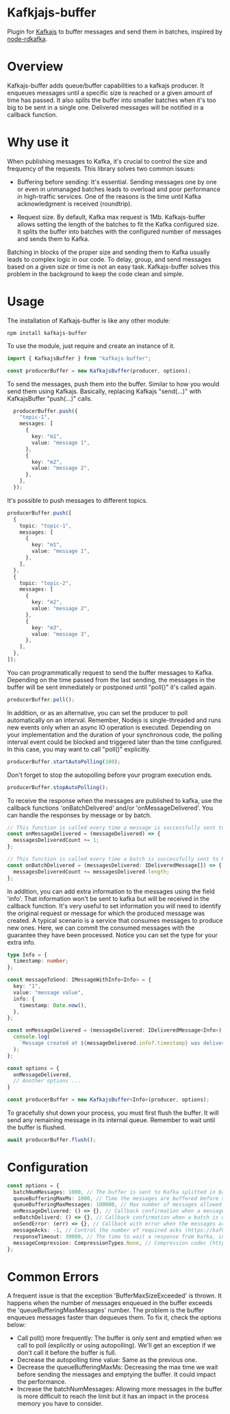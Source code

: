 # Kafkjajs-buffer

Plugin for [Kafkajs](https://github.com/tulios/kafkajs) to buffer messages and send them in batches, inspired by [node-rdkafka](https://github.com/Blizzard/node-rdkafka).

# Overview

Kafkajs-buffer adds queue/buffer capabilities to a kafkajs producer. It enqueues messages until a specific size is reached or a given amount of time has passed. It also splits the buffer into smaller batches when it's too big to be sent in a single one. Delivered messages will be notified in a callback function.

# Why use it
When publishing messages to Kafka, it's crucial to control the size and frequency of the requests. This library solves two common issues:

- Buffering before sending: It's essential. Sending messages one by one or even in unmanaged batches leads to overload and poor performance in high-traffic services. One of the reasons is the time until Kafka acknowledgment is received (roundtrip). 

- Request size. By default, Kafka max request is 1Mb. Kafkajs-buffer allows setting the length of the batches to fit the Kafka configured size. It splits the buffer into batches with the configured number of messages and sends them to Kafka. 

Batching in blocks of the proper size and sending them to Kafka usually leads to complex logic in our code. To delay, group, and send messages based on a given size or time is not an easy task.  Kafkajs-buffer solves this problem in the background to keep the code clean and simple.

# Usage

The installation of Kafkajs-buffer is like any other module:

```
npm install kafkajs-buffer
```

To use the module, just require and create an instance of it.

```typescript
import { KafkajsBuffer } from "kafkajs-buffer";
```

```typescript
const producerBuffer = new KafkajsBuffer(producer, options);
```

To send the messages, push them into the buffer. Similar to how you would send them using Kafkajs. Basically, replacing Kafkajs "send(...)" with KafkajsBuffer "push(...)" calls.

```typescript
  producerBuffer.push({
    "topic-1",
    messages: [
      {
        key: "m1",
        value: "message 1",
      },
      {
        key: "m2",
        value: "message 2",
      },
    ],
  });
```

It's possible to push messages to different topics.

```typescript
producerBuffer.push([
  {
    topic: "topic-1",
    messages: [
      {
        key: "m1",
        value: "message 1",
      },
    ],
  },
  {
    topic: "topic-2",
    messages: [
      {
        key: "m2",
        value: "message 2",
      },
      {
        key: "m3",
        value: "message 3",
      },
    ],
  },
]);
```

You can programmatically request to send the buffer messages to Kafka. Depending on the time passed from the last sending, the messages in the buffer will be sent immediately or postponed until "poll()" it's called again.

```typescript
producerBuffer.poll();
```

In addition, or as an alternative, you can set the producer to poll automatically on an interval. Remember, Nodejs is single-threaded and runs new events only when an async IO operation is executed. Depending on your implementation and the duration of your synchronous code, the polling interval event could be blocked and triggered later than the time configured. In this case, you may want to call "poll()" explicitly.

```typescript
producerBuffer.startAutoPolling(100);
```

Don't forget to stop the autopolling before your program execution ends.

```typescript
producerBuffer.stopAutoPolling();
```

To receive the response when the messages are published to kafka, use the callback functions 'onBatchDelivered' and/or 'onMessageDelivered'. You can handle the responses by message or by batch.

```typescript
// This function is called every time a message is successfully sent to Kafka
const onMessageDelivered = (messageDelivered) => {
  messagesDeliveredCount += 1;
};
```

```typescript
// This function is called every time a batch is successfully sent to Kafka
const onBatchDelivered = (messagesDelivered: IDeliveredMessage[]) => {
  messagesDeliveredCount += messagesDelivered.length;
};
```

In addition, you can add extra information to the messages using the field 'info'. That information won't be sent to kafka but will be received in the callback function. It's very useful to set information you will need to identify the original request or message for which the produced message was created. A typical scenario is a service that consumes messages to produce new ones. Here, we can commit the consumed messages with the guarantee they have been processed.
Notice you can set the type for your extra info.

```typescript
type Info = {
  timestamp: number;
};

const messageToSend: IMessageWithInfo<Info> = {
  key: "1",
  value: "message value",
  info: {
    timestamp: Date.now(),
  },
};

const onMessageDelivered = (messageDelivered: IDeliveredMessage<Info>) => {
  console.log(
    `Message created at ${messageDelivered.info?.timestamp} was delivered to Kafka`
  );
};

const options = {
  onMessageDelivered,
  // Another options ...
}

const producerBuffer = new KafkajsBuffer<Info>(producer, options);
```

To gracefully shut down your process, you must first flush the buffer. It will send any remaining message in its internal queue. Remember to wait until the buffer is flushed.

```typescript
await producerBuffer.flush();
```

# Configuration

```typescript
const options = {
  batchNumMessages: 1000, // The buffer is sent to Kafka splitted in batches of this size.
  queueBufferingMaxMs: 1000, // Time the messages are buffered before sending. Polling actions will trigger the sending after this time.
  queueBufferingMaxMessages: 100000, // Max number of messages allowed in the buffer. When more messages are pushed it will throw the error 'BufferMaxSizeExceeded'.
  onMessageDelivered: () => {}, // Callback confirmation when a message is delivered to Kafka.
  onBatchDeliverd: () => {}, // Callback confirmation when a batch is delivered to Kafka.
  onSendError: (err) => {}, // Callback with error when the messages are tried to be sent after a poll and fail
  messageAcks: -1, // Control the number of required acks (https://kafka.js.org/docs/producing)
  responseTimeout: 30000, // The time to wait a response from Kafka, in ms (https://kafka.js.org/docs/producing)
  messageCompression: CompressionTypes.None, // Compression codec (https://kafka.js.org/docs/producing)
};
```
# Common Errors
A frequent issue is that the exception 'BufferMaxSizeExceeded' is thrown. It happens when the number of messages enqueued in the buffer exceeds the 'queueBufferingMaxMessages' number. The problem is the buffer enqueues messages faster than dequeues them. To fix it, check the options below:
- Call poll() more frequently: The buffer is only sent and emptied when we call to poll (explicitly or using autopolling). We'll get an exception if we don't call it before the buffer is full.
- Decrease the autopolling time value: Same as the previous one. 
- Decrease the queueBufferingMaxMs: Decreasing the max time we wait before sending the messages and emptying the buffer. It could impact the performance.
- Increase the batchNumMessages: Allowing more messages in the buffer is more difficult to reach the limit but it has an impact in the process memory you have to consider.